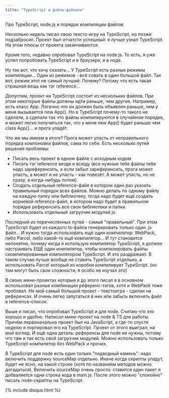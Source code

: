 ```yaml
---
title: "TypeScript и файлы-файлики"
---
```


Про TypeScript, node.js и порядок компиляции файлов

Несколько недель писал свою тексто-игру на TypeScript, но позже подзабросил. Проект был отчатсти успешный: я лучше узнал TypeScript. На этом плюсы от проекта заканчиваются.

Кроме того, недавно опробовал TypeScript на node.js. То есть, я уже успел попробовать TypeScript и в браузере, и в ноде.

Ну так вот, что хочу сказать... У TypeScript есть разные режимы компиляции... Один из режимов - всё совать в один большой файл. Так вот, режим этот не самый лучший. Почему? Потому что есть такая страшная вещь как тэг reference...

Допустим, проект на TypeScript состоит из нескольких файлов. При этом некоторые файлы должны идти раньше, чем другие. Например, есть класс App. Логично что он должен быть объявлен раньше, чем у меня вызывается new App(). Но в TypeScript почему-то такого не сделали, а сделали так что файлы компилируются в случайном порядке, и может легко получиться так, что у меня new App() будет раньше чем class App{}... и прога упадёт.

Что же мы имеем в итоге? Прога может упасть от неправильного порядка компоновки файлов, сама по себе. Есть несколько путей решения проблемы:

* Писать весь проект в одном файле с исходным кодом
* Писать тэг reference везде и всюду (все нужные тебе файлы тебе надо зареференсить, а если забыл зареференсить, прога может упасть, а может и не упасть - как повезёт. А может упасть, но не сразу, а когда-нибудь потом).
* Создать отдельный reference-файл в котором один раз указать правильный порядок всех файлов. Можно делать по одному файлу на каждую папку или библиотеку, тогда надо будет ещё создать корневой reference-файл, в котором надо будет в правильном порядке референсить все свои библиотеки и папки.
* Использовать отдельный загрузчик модулей js

Последний из перечисленных путей - самый "правильный". При этом TypeScript будет из каждого ts-файла генерировать только один .js файл... И нужно тогда использовать ещё один компилятор: WebPack, либо Parcel, либо какой-то ещё компилятор... И тут становится непонятно, почему когда я использую компилятор TypeScript, я должен настраивать ЕЩЁ один компилятор, чтобы компилировать файлы скомпилированные компилятором TypeScript. И это раздражает. В таком случае лучше вообще не ставить TypeScript отдельно, а использовать Parcel который из коробки компилирует TypeScript. (но там могут быть свои сложности, я особо не изучал это)

В своих мини-проектах которые я до этого писал я в основном использовал разные комбинации референс-тэгов, хотя и WebPack тоже пробовал. Но мой самый большой проект - текстоигра - сделан на референсах. И очень легко запутаться в них или забыть включить файл в reference-список.

Выше я писал, что опробовал TypeScript и для node. Считаю что это хорошо и удобно. Написал мини-проект на node & TS для работы. Причём первоначально проект был на JavaScript, а где-то спустя неделю я портировал его на TypeScript. Проект от этого выиграл, на мой взгляд. И ещё одна деталь: референсы для node не нужны, потому что там и так есть свой загрузчик модулей. Можно использовать только TypeScript-компилятор без WebPack и прочих.

В TypeScript для node есть один только "подводный камень": надо включить поддержку sourceMap отдельно. Иначе когда скрипты упадут, будет не ясно, на какой строке (хотя по названиям методов можно догадаться). Включить sourceMap очень просто: ставится один пакет и добваляется одна строка кода в main.js. После этого можно "спокойно" писать node-скрипты на TypeScript.

{% include disqus.html %}